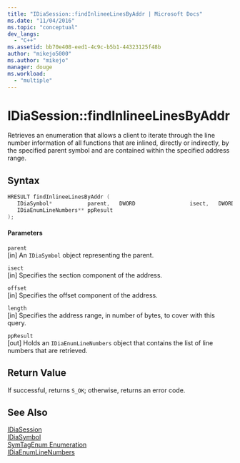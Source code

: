 ```yaml
---
title: "IDiaSession::findInlineeLinesByAddr | Microsoft Docs"
ms.date: "11/04/2016"
ms.topic: "conceptual"
dev_langs: 
  - "C++"
ms.assetid: bb70e408-eed1-4c9c-b5b1-44323125f48b
author: "mikejo5000"
ms.author: "mikejo"
manager: douge
ms.workload: 
  - "multiple"
---
```

# IDiaSession::findInlineeLinesByAddr
Retrieves an enumeration that allows a client to iterate through the line number information of all functions that are inlined, directly or indirectly, by the specified parent symbol and are contained within the specified address range.  
  
## Syntax  
  
```C++  
HRESULT findInlineeLinesByAddr (   
   IDiaSymbol*           parent,   DWORD                 isect,   DWORD                 offset,   DWORD                 length,  
   IDiaEnumLineNumbers** ppResult  
);  
```  
  
#### Parameters  
 `parent`  
 [in] An `IDiaSymbol` object representing the parent.  
  
 `isect`  
 [in] Specifies the section component of the address.  
  
 `offset`  
 [in] Specifies the offset component of the address.  
  
 `length`  
 [in] Specifies the address range, in number of bytes, to cover with this query.  
  
 `ppResult`  
 [out] Holds an `IDiaEnumLineNumbers` object that contains the list of line numbers that are retrieved.  
  
## Return Value  
 If successful, returns `S_OK`; otherwise, returns an error code.  
  
## See Also  
 [IDiaSession](../../debugger/debug-interface-access/idiasession.md)   
 [IDiaSymbol](../../debugger/debug-interface-access/idiasymbol.md)   
 [SymTagEnum Enumeration](../../debugger/debug-interface-access/symtagenum.md)   
 [IDiaEnumLineNumbers](../../debugger/debug-interface-access/idiaenumlinenumbers.md)